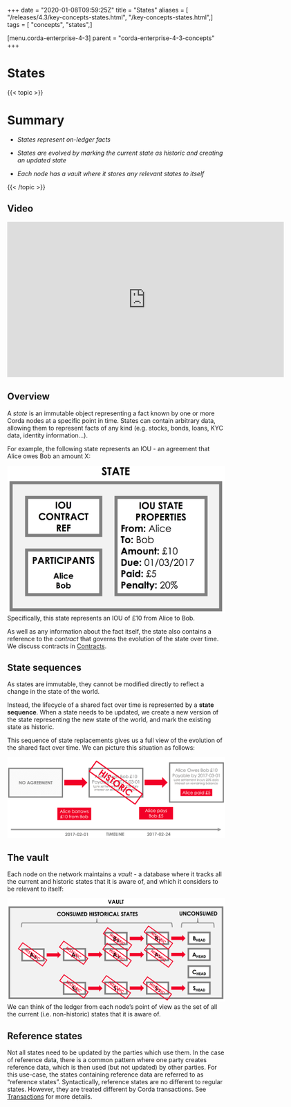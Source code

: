 +++
date = "2020-01-08T09:59:25Z"
title = "States"
aliases = [ "/releases/4.3/key-concepts-states.html", "/key-concepts-states.html",]
tags = [ "concepts", "states",]

[menu.corda-enterprise-4-3]
parent = "corda-enterprise-4-3-concepts"
+++


# States


{{< topic >}}
# Summary


* *States represent on-ledger facts*


* *States are evolved by marking the current state as historic and creating an updated state*


* *Each node has a vault where it stores any relevant states to itself*



{{< /topic >}}
## Video

<iframe src="https://player.vimeo.com/video/213812054" width="640" height="360" frameborder="0" webkitallowfullscreen="true" mozallowfullscreen="true" allowfullscreen="true"></iframe>


<p></p>

## Overview

A *state* is an immutable object representing a fact known by one or more Corda nodes at a specific point in time.
                States can contain arbitrary data, allowing them to represent facts of any kind (e.g. stocks, bonds, loans, KYC data,
                identity information…).

For example, the following state represents an IOU - an agreement that Alice owes Bob an amount X:

![state](resources/state.png "state")Specifically, this state represents an IOU of £10 from Alice to Bob.

As well as any information about the fact itself, the state also contains a reference to the *contract* that governs
                the evolution of the state over time. We discuss contracts in [Contracts](key-concepts-contracts.md).


## State sequences

As states are immutable, they cannot be modified directly to reflect a change in the state of the world.

Instead, the lifecycle of a shared fact over time is represented by a **state sequence**. When a state needs to be
                updated, we create a new version of the state representing the new state of the world, and mark the existing state as
                historic.

This sequence of state replacements gives us a full view of the evolution of the shared fact over time. We can
                picture this situation as follows:

![state sequence](resources/state-sequence.png "state sequence")
## The vault

Each node on the network maintains a *vault* - a database where it tracks all the current and historic states that it
                is aware of, and which it considers to be relevant to itself:

![vault simple](resources/vault-simple.png "vault simple")We can think of the ledger from each node’s point of view as the set of all the current (i.e. non-historic) states that
                it is aware of.


## Reference states

Not all states need to be updated by the parties which use them. In the case of reference data, there is a common pattern
                where one party creates reference data, which is then used (but not updated) by other parties. For this use-case, the
                states containing reference data are referred to as “reference states”. Syntactically, reference states are no different
                to regular states. However, they are treated different by Corda transactions. See [Transactions](key-concepts-transactions.md) for
                more details.


